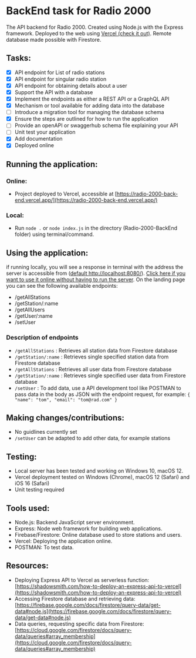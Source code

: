 #  BackEnd task for Radio 2000

The API backend for Radio 2000. 
Created using Node.js with the Express framework. 
Deployed to the web using [Vercel (check it out)](https://radio-2000-back-end.vercel.app/).
Remote database made possible with Firestore.

## Tasks:
- [x] API endpoint for List of radio stations
- [x] API endpoint for singular radio station
- [x] API endpoint for obtaining details about a user
- [x] Support the API with a database
- [x] Implement the endpoints as either a REST API or a GraphQL API
- [x] Mechanism or tool available for adding data into the database
- [ ] Introduce a migration tool for managing the database schema
- [x] Ensure the steps are outlined for how to run the application
- [ ] Provide an openAPI or swaggerhub schema file explaining your API
- [ ] Unit test your application
- [x] Add documentation
- [x] Deployed online

## Running the application:
### Online:
- Project deployed to Vercel, accessible at [https://radio-2000-back-end.vercel.app/](https://radio-2000-back-end.vercel.app/)

### Local:
- Run `node .` or `node index.js` in the directory (Radio-2000-BackEnd folder) using terminal/command.

## Using the application:
if running locally, you will see a response in terminal with the address the server is accessible from ([default http://localhost:8080/](http://localhost:8080/)).  [Click here if you want to use it online without having to run the server](https://radio-2000-back-end.vercel.app/). 
On the landing page you can see the following available endpoints:
- /getAllStations
- /getStation/:name
- /getAllUsers
- /getUser/:name
- /setUser

### Description of endpoints
- `/getAllStations` : Retrieves all station data from Firestore database
- `/getStation/:name` : Retrieves single specified station data from Firestore database
- `/getAllStations` : Retrieves all user data from Firestore database
- `/getStation/:name` : Retrieves single specified user data from Firestore database
- `/setUser` : To add data, use a API development tool like POSTMAN to pass data in the body as JSON with the endpoint request, for example:
`{
    "name": "tom",
    "email": "tom@rad.com"
}`

## Making changes/contributions:
- No guidlines currently set
- `/setUser` can be adapted to add other data, for example stations


## Testing:
- Local server has been tested and working on Windows 10, macOS 12.
- Vercel deployment tested on Windows (Chrome), macOS 12 (Safari) and iOS 16 (Safari)
- Unit testing required

## Tools used:
- Node.js: Backend JavaScript server environment.
- Express: Node web framework for building web applications.
- Firebase/Firestore: Online database used to store stations and users.
- Vercel: Deploying the application online.
- POSTMAN: To test data.

## Resources:
- Deploying Express API to Vercel as serverless function: [https://shadowsmith.com/how-to-deploy-an-express-api-to-vercel](https://shadowsmith.com/how-to-deploy-an-express-api-to-vercel)
- Accessing Firestore database and retrieving data: [https://firebase.google.com/docs/firestore/query-data/get-data#node.js](https://firebase.google.com/docs/firestore/query-data/get-data#node.js)
- Data queries, requesting specific data from Firestore: [https://cloud.google.com/firestore/docs/query-data/queries#array_membership](https://cloud.google.com/firestore/docs/query-data/queries#array_membership) 